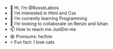 - 👋 Hi, I’m @RusseLabios
- 👀 I’m interested in Html and Css
- 🌱 I’m currently learning Programming
- 💞️ I’m looking to collaborate on Renzo and Ishan
- 📫 How to reach me JustDm me
- 😄 Pronouns: he/him
- ⚡ Fun fact: I love cats

<!---
RusseLabios/RusseLabios is a ✨ special ✨ repository because its `README.md` (this file) appears on your GitHub profile.
You can click the Preview link to take a look at your changes.
--->
